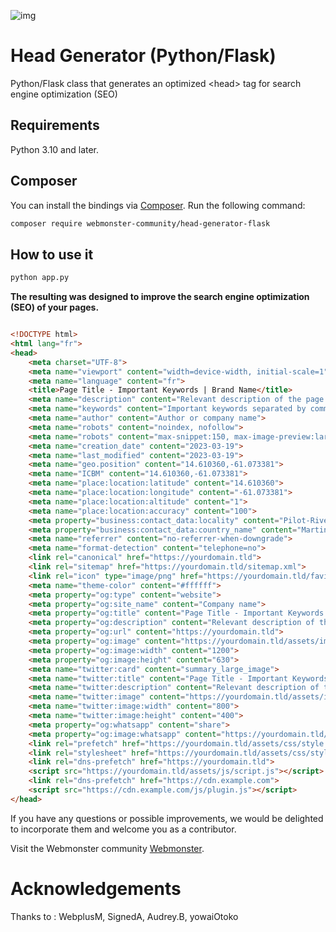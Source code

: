 ![img](https://techmonster.info/assets/img/logo-webmonster-community.png)

# Head Generator (Python/Flask)
Python/Flask class that generates an optimized &lt;head> tag for search engine optimization (SEO)

## Requirements

Python 3.10 and later.

## Composer

You can install the bindings via [Composer](http://getcomposer.org/). Run the following command:

```bash
composer require webmonster-community/head-generator-flask
```

## How to use it

```bash
python app.py
```

**The resulting <head> was designed to improve the search engine optimization (SEO) of your pages.**

```html

<!DOCTYPE html>
<html lang="fr">
<head>
    <meta charset="UTF-8">
    <meta name="viewport" content="width=device-width, initial-scale=1">
    <meta name="language" content="fr">
    <title>Page Title - Important Keywords | Brand Name</title>
    <meta name="description" content="Relevant description of the page in less than 160 characters">
    <meta name="keywords" content="Important keywords separated by commas">
    <meta name="author" content="Author or company name">
    <meta name="robots" content="noindex, nofollow">
    <meta name="robots" content="max-snippet:150, max-image-preview:large">
    <meta name="creation_date" content="2023-03-19">
    <meta name="last_modified" content="2023-03-19">
    <meta name="geo.position" content="14.610360,-61.073381">
    <meta name="ICBM" content="14.610360,-61.073381">
    <meta name="place:location:latitude" content="14.610360">
    <meta name="place:location:longitude" content="-61.073381">
    <meta name="place:location:altitude" content="1">
    <meta name="place:location:accuracy" content="100">
    <meta property="business:contact_data:locality" content="Pilot-River">
    <meta property="business:contact_data:country_name" content="Martinique">
    <meta name="referrer" content="no-referrer-when-downgrade">
    <meta name="format-detection" content="telephone=no">
    <link rel="canonical" href="https://yourdomain.tld">
    <link rel="sitemap" href="https://yourdomain.tld/sitemap.xml">
    <link rel="icon" type="image/png" href="https://yourdomain.tld/favicon.png">
    <meta name="theme-color" content="#ffffff">
    <meta property="og:type" content="website">
    <meta property="og:site_name" content="Company name">
    <meta property="og:title" content="Page Title - Important Keywords | Brand Name">
    <meta property="og:description" content="Relevant description of the page in less than 160 characters">
    <meta property="og:url" content="https://yourdomain.tld">
    <meta property="og:image" content="https://yourdomain.tld/assets/img/fb-share-1200-630.png">
    <meta property="og:image:width" content="1200">
    <meta property="og:image:height" content="630">
    <meta name="twitter:card" content="summary_large_image">
    <meta name="twitter:title" content="Page Title - Important Keywords | Brand Name">
    <meta name="twitter:description" content="Relevant description of the page in less than 160 characters">
    <meta name="twitter:image" content="https://yourdomain.tld/assets/img/twitter-share-800-400.png">
    <meta name="twitter:image:width" content="800">
    <meta name="twitter:image:height" content="400">
    <meta property="og:whatsapp" content="share">
    <meta property="og:image:whatsapp" content="https://yourdomain.tld/assets/img/whatsapp-share-300-200.png">
    <link rel="prefetch" href="https://yourdomain.tld/assets/css/style.css">
    <link rel="stylesheet" href="https://yourdomain.tld/assets/css/style.css">
    <link rel="dns-prefetch" href="https://yourdomain.tld">
    <script src="https://yourdomain.tld/assets/js/script.js"></script>
    <link rel="dns-prefetch" href="https://cdn.example.com">
    <script src="https://cdn.example.com/js/plugin.js"></script>
</head>
```

If you have any questions or possible improvements, we would be delighted to incorporate them and welcome you as a contributor.

Visit the Webmonster community [Webmonster](https://webmonster.tech).

# Acknowledgements
Thanks to : WebplusM, SignedA, Audrey.B, yowaiOtoko